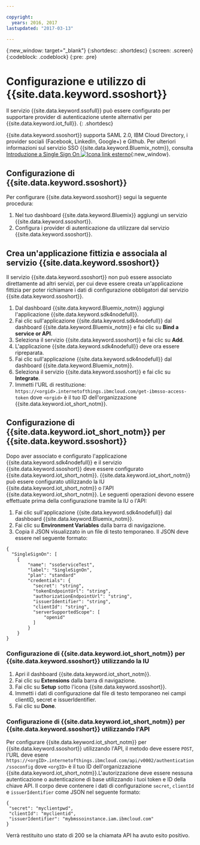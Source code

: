 ```yaml
---

copyright:
  years: 2016, 2017
lastupdated: "2017-03-13"

---
```


{:new_window: target="\_blank"}
{:shortdesc: .shortdesc}
{:screen: .screen}
{:codeblock: .codeblock}
{:pre: .pre}

# Configurazione e utilizzo di {{site.data.keyword.ssoshort}}

Il servizio {{site.data.keyword.ssofull}} può essere configurato per supportare provider di autenticazione utente alternativi per {{site.data.keyword.iot_full}}.
{: .shortdesc}

{{site.data.keyword.ssoshort}} supporta SAML 2.0, IBM Cloud Directory, i provider sociali (Facebook, LinkedIn, Google+) e Github. Per ulteriori informazioni sul servizio SSO {{site.data.keyword.Bluemix_notm}}, consulta [Introduzione a Single Sign On ![Icona link esterno](../../icons/launch-glyph.svg)](https://console.{DomainName}/docs/services/SingleSignOn/index.html){:new_window}.

## Configurazione di {{site.data.keyword.ssoshort}}

Per configurare {{site.data.keyword.ssoshort}} segui la seguente procedura:

1. Nel tuo dashboard {{site.data.keyword.Bluemix}} aggiungi un servizio {{site.data.keyword.ssoshort}}.
2. Configura i provider di autenticazione da utilizzare dal servizio {{site.data.keyword.ssoshort}}.

## Crea un'applicazione fittizia e associala al servizio {{site.data.keyword.ssoshort}}

Il servizio {{site.data.keyword.ssoshort}} non può essere associato direttamente ad altri servizi, per cui deve essere creata un'applicazione fittizia per poter richiamare i dati di configurazione obbligatori dal servizio {{site.data.keyword.ssoshort}}.

1. Dal dashboard {{site.data.keyword.Bluemix_notm}} aggiungi l'applicazione {{site.data.keyword.sdk4nodefull}}.
2. Fai clic sull'applicazione {{site.data.keyword.sdk4nodefull}} dal dashboard {{site.data.keyword.Bluemix_notm}} e fai clic su **Bind a service or API**.
3. Seleziona il servizio {{site.data.keyword.ssoshort}} e fai clic su **Add**.
4. L'applicazione {{site.data.keyword.sdk4nodefull}} deve ora essere ripreparata.
5. Fai clic sull'applicazione {{site.data.keyword.sdk4nodefull}} dal dashboard {{site.data.keyword.Bluemix_notm}}.
6. Seleziona il servizio {{site.data.keyword.ssoshort}} e fai clic su **Integrate**.
7. Immetti l'URL di restituzione:
`https://<orgid>.internetofthings.ibmcloud.com/get-ibmsso-access-token` dove `<orgid>` è il tuo ID dell'organizzazione {{site.data.keyword.iot_short_notm}}.

## Configurazione di {{site.data.keyword.iot_short_notm}} per {{site.data.keyword.ssoshort}}

Dopo aver associato e configurato l'applicazione {{site.data.keyword.sdk4nodefull}} e il servizio {{site.data.keyword.ssoshort}} deve essere configurato {{site.data.keyword.iot_short_notm}}. {{site.data.keyword.iot_short_notm}} può essere configurato utilizzando la IU {{site.data.keyword.iot_short_notm}} o l'API {{site.data.keyword.iot_short_notm}}. Le seguenti operazioni devono essere effettuate prima della configurazione tramite la IU o l'API:

1. Fai clic sull'applicazione {{site.data.keyword.sdk4nodefull}} dal dashboard {{site.data.keyword.Bluemix_notm}}.
2. Fai clic su **Environment Variables** dalla barra di navigazione.
3. Copia il JSON visualizzato in un file di testo temporaneo. Il JSON deve essere nel seguente formato:
```
{
  "SingleSignOn": [
    {
        "name": "ssoServiceTest",
        "label": "SingleSignOn",
        "plan": "standard"
        "credentials": {
          "secret": "string",
          "tokenEndpointUrl": "string",
          "authorizationEndpointUrl": "string",
          "issuerIdentifier": "string",
          "clientId": "string",
          "serverSupportedScope": [
              "openid"
          ]
        }
    }
}
```

### Configurazione di {{site.data.keyword.iot_short_notm}} per {{site.data.keyword.ssoshort}} utilizzando la IU

1. Apri il dashboard {{site.data.keyword.iot_short_notm}}.
2. Fai clic su **Extensions** dalla barra di navigazione.
3. Fai clic su **Setup** sotto l'icona {{site.data.keyword.ssoshort}}.
4. Immetti i dati di configurazione dal file di testo temporaneo nei campi clientID, secret e issuerIdentifier.
5. Fai clic su **Done**.

### Configurazione di {{site.data.keyword.iot_short_notm}} per {{site.data.keyword.ssoshort}} utilizzando l'API

Per configurare {{site.data.keyword.iot_short_notm}} per {{site.data.keyword.ssoshort}} utilizzando l'API, il metodo deve essere `POST`, l'URL deve esere `https://<orgID>.internetofthings.ibmcloud.com/api/v0002/authentication/ssoconfig` dove `<orgID>` è il tuo ID dell'organizzazione {{site.data.keyword.iot_short_notm}}.L'autorizzazione deve essere nessuna autenticazione o autenticazione di base utilizzando i tuoi token e ID della chiave API. Il corpo deve contenere i dati di configurazione `secret`, `clientId` e `issuerIdentifier` come JSON nel seguente formato:
```
{
 "secret": "myclientpwd",
 "clientId": "myclientid",
 "issuerIdentifier": "mybmssoinstance.iam.ibmcloud.com"
}
```

Verrà restituito uno stato di 200 se la chiamata API ha avuto esito positivo.
